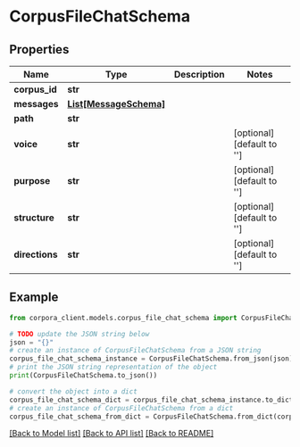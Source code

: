 # CorpusFileChatSchema


## Properties

Name | Type | Description | Notes
------------ | ------------- | ------------- | -------------
**corpus_id** | **str** |  | 
**messages** | [**List[MessageSchema]**](MessageSchema.md) |  | 
**path** | **str** |  | 
**voice** | **str** |  | [optional] [default to '']
**purpose** | **str** |  | [optional] [default to '']
**structure** | **str** |  | [optional] [default to '']
**directions** | **str** |  | [optional] [default to '']

## Example

```python
from corpora_client.models.corpus_file_chat_schema import CorpusFileChatSchema

# TODO update the JSON string below
json = "{}"
# create an instance of CorpusFileChatSchema from a JSON string
corpus_file_chat_schema_instance = CorpusFileChatSchema.from_json(json)
# print the JSON string representation of the object
print(CorpusFileChatSchema.to_json())

# convert the object into a dict
corpus_file_chat_schema_dict = corpus_file_chat_schema_instance.to_dict()
# create an instance of CorpusFileChatSchema from a dict
corpus_file_chat_schema_from_dict = CorpusFileChatSchema.from_dict(corpus_file_chat_schema_dict)
```
[[Back to Model list]](../README.md#documentation-for-models) [[Back to API list]](../README.md#documentation-for-api-endpoints) [[Back to README]](../README.md)


